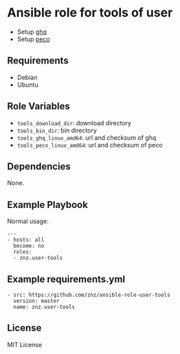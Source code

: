 # Ansible role for tools of user

- Setup [ghq](https://github.com/motemen/ghq)
- Setup [peco](https://github.com/peco/peco)

## Requirements

- Debian
- Ubuntu

## Role Variables

- `tools_download_dir`: download directory
- `tools_bin_dir`: bin directory
- `tools_ghq_linux_amd64`: url and checksum of ghq
- `tools_peco_linux_amd64`: url and checksum of peco

## Dependencies

None.

## Example Playbook

Normal usage:

    ---
    - hosts: all
      become: no
      roles:
      - znz.user-tools

## Example requirements.yml

    - src: https://github.com/znz/ansible-role-user-tools
      version: master
      name: znz.user-tools

## License

MIT License
